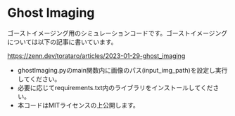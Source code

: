 # Ghost Imaging
ゴーストイメージング用のシミュレーションコードです。ゴーストイメージングについては以下の記事に書いています。

https://zenn.dev/torataro/articles/2023-01-29-ghost_imaging

- ghostImaging.pyのmain関数内に画像のパス(input_img_path)を設定し実行してください。
- 必要に応じてrequirements.txt内のライブラリをインストールしてください。
- 本コードはMITライセンスの上公開します。